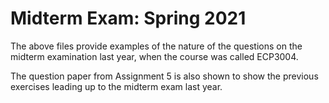 # Midterm Exam: Spring 2021

The above files provide examples of the nature of the questions 
on the midterm examination last year, 
when the course was called ECP3004. 

The question paper from Assignment 5 is also shown to
show the previous exercises leading up to the midterm exam last year. 